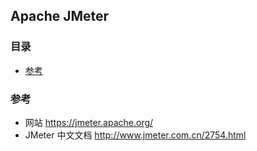 ## Apache JMeter

### 目录
* [参考](#参考)

### 参考
* 网站 https://jmeter.apache.org/
* JMeter 中文文档 http://www.jmeter.com.cn/2754.html